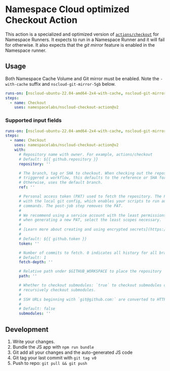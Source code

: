 # Namespace Cloud optimized Checkout Action

This action is a specialized and optimized version of [`actions/checkout`](https://github.com/actions/checkout) for Namespace Runners.
It expects to run in a Namespace Runner and it will fail for otherwise. It also expects that the _git mirror_ feature is enabled in 
the Namespace runner. 
## Usage

Both Namespace Cache Volume and Git mirror must be enabled. Note the `-with-cache` suffix and `nscloud-git-mirror-5gb` below.

```yaml
runs-on: [nscloud-ubuntu-22.04-amd64-2x4-with-cache, nscloud-git-mirror-5gb]
steps:
  - name: Checkout
    uses: namespacelabs/nscloud-checkout-action@v2
```

### Supported input fields

```yaml
runs-on: [nscloud-ubuntu-22.04-amd64-2x4-with-cache, nscloud-git-mirror-5gb]
steps:
  - name: Checkout
    uses: namespacelabs/nscloud-checkout-action@v2
    with:
      # Repository name with owner. For example, actions/checkout
      # Default: ${{ github.repository }}
      repository: ''

      # The branch, tag or SHA to checkout. When checking out the repository that
      # triggered a workflow, this defaults to the reference or SHA for that event.
      # Otherwise, uses the default branch.
      ref: ''

      # Personal access token (PAT) used to fetch the repository. The PAT is configured
      # with the local git config, which enables your scripts to run authenticated git
      # commands. The post-job step removes the PAT.
      #
      # We recommend using a service account with the least permissions necessary. Also
      # when generating a new PAT, select the least scopes necessary.
      #
      # [Learn more about creating and using encrypted secrets](https://help.github.com/en/actions/automating-your-workflow-with-github-actions/creating-and-using-encrypted-secrets)
      #
      # Default: ${{ github.token }}
      token: ''

      # Number of commits to fetch. 0 indicates all history for all branches and tags.
      # Default: 1
      fetch-depth: ''

      # Relative path under $GITHUB_WORKSPACE to place the repository
      path: ''

      # Whether to checkout submodules: `true` to checkout submodules or `recursive` to
      # recursively checkout submodules.
      #
      # SSH URLs beginning with `git@github.com:` are converted to HTTPS.
      #
      # Default: false
      submodules: ''
```

## Development

1. Write your changes.
2. Bundle the JS app with `npm run bundle`
3. Git add all your changes and the auto-generated JS code
4. Git tag your last commit with `git tag v0`
5. Push to repo: `git pull && git push`
